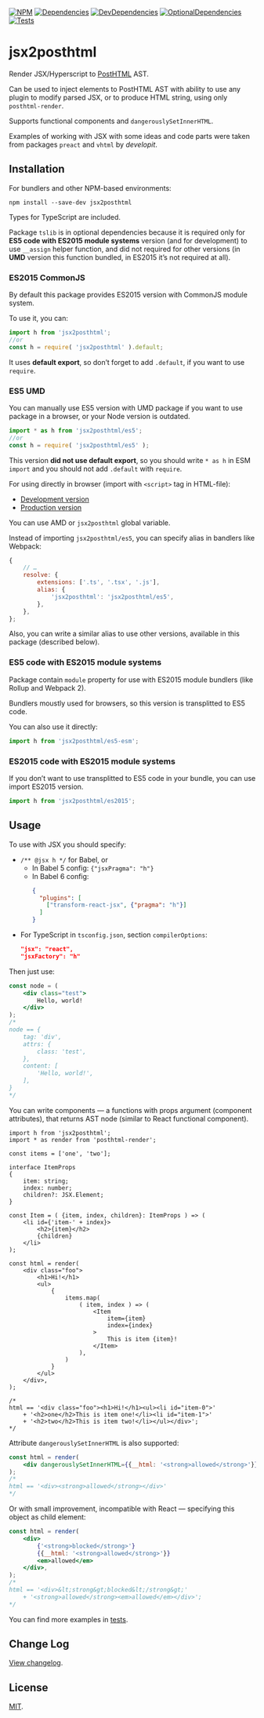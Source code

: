 [![NPM][npm]][npm-url]
[![Dependencies][deps]][deps-url]
[![DevDependencies][deps-dev]][deps-dev-url]
[![OptionalDependencies][deps-optional]][deps-optional-url]
[![Tests][build]][build-url]

# jsx2posthtml

Render JSX/Hyperscript to [PostHTML](https://github.com/posthtml/posthtml/) AST.

Can be used to inject elements to PostHTML AST with ability to use any plugin
to modify parsed JSX, or to produce HTML string, using only `posthtml-render`.

Supports functional components and `dangerouslySetInnerHTML`.

Examples of working with JSX with some ideas and code parts were taken from
packages `preact` and `vhtml` by *developit*.

## Installation

For bundlers and other NPM-based environments:

```
npm install --save-dev jsx2posthtml
```

Types for TypeScript are included.

Package `tslib` is in optional dependencies because it is required only for
**ES5 code with ES2015 module systems** version (and for development) to use
`__assign` helper function, and did not required for other versions (in **UMD**
version this function bundled, in ES2015 it’s not required at all).

### ES2015 CommonJS

By default this package provides ES2015 version with CommonJS module system.

To use it, you can:

```js
import h from 'jsx2posthtml';
//or
const h = require( 'jsx2posthtml' ).default;
```

It uses **default export**, so don’t forget to add `.default`, if you want to
use `require`.

### ES5 UMD

You can manually use ES5 version with UMD package if you want to use package in
a browser, or your Node version is outdated.

```js
import * as h from 'jsx2posthtml/es5';
//or
const h = require( 'jsx2posthtml/es5' );
```

This version **did not use default export**, so you should write `* as h` in
ESM `import` and you should not add `.default` with `require`.

For using directly in browser (import with `<script>` tag in HTML-file):

* [Development version](https://unpkg.com/jsx2posthtml/es5/index.js)
* [Production version](https://unpkg.com/jsx2posthtml/es5/jsx2posthtml.min.js)

You can use AMD or `jsx2posthtml` global variable.

Instead of importing `jsx2posthtml/es5`, you can specify alias in bandlers like
Webpack:

```js
{
	// …
	resolve: {
		extensions: ['.ts', '.tsx', '.js'],
		alias: {
			'jsx2posthtml': 'jsx2posthtml/es5',
		},
	},
};
```

Also, you can write a similar alias to use other versions, available in this
package (described below).

### ES5 code with ES2015 module systems

Package contain `module` property for use with ES2015 module bundlers
(like Rollup and Webpack 2).

Bundlers moustly used for browsers, so this version is transplitted to ES5 code.

You can also use it directly:

```js
import h from 'jsx2posthtml/es5-esm';
```

### ES2015 code with ES2015 module systems

If you don’t want to use transplitted to ES5 code in your bundle, you can use
import ES2015 version.

```js
import h from 'jsx2posthtml/es2015';
```

## Usage

To use with JSX you should specify:

* `/** @jsx h */` for Babel, or
  * In Babel 5 config: `{"jsxPragma": "h"}`
  * In Babel 6 config:
    ```json
    {
      "plugins": [
        ["transform-react-jsx", {"pragma": "h"}]
      ]
    }
    ```
* For TypeScript in `tsconfig.json`, section `compilerOptions`:
  ```json
  "jsx": "react",
  "jsxFactory": "h"
  ```

Then just use:

```jsx
const node = (
	<div class="test">
		Hello, world!
	</div>
);
/*
node == {
	tag: 'div',
	attrs: {
		class: 'test',
	},
	content: [
		'Hello, world!',
	],
}
*/
```

You can write components — a functions with props argument (component
attributes), that returns AST node (similar to React functional component).

```tsx
import h from 'jsx2posthtml';
import * as render from 'posthtml-render';

const items = ['one', 'two'];

interface ItemProps
{
	item: string;
	index: number;
	children?: JSX.Element;
}

const Item = ( {item, index, children}: ItemProps ) => (
	<li id={'item-' + index}>
		<h2>{item}</h2>
		{children}
	</li>
);

const html = render(
	<div class="foo">
		<h1>Hi!</h1>
		<ul>
			{
				items.map(
					( item, index ) => (
						<Item
							item={item}
							index={index}
						>
							This is item {item}!
						</Item>
					),
				)
			}
		</ul>
	</div>,
);

/*
html == '<div class="foo"><h1>Hi!</h1><ul><li id="item-0">'
	+ '<h2>one</h2>This is item one!</li><li id="item-1">'
	+ '<h2>two</h2>This is item two!</li></ul></div>';
*/
```

Attribute `dangerouslySetInnerHTML` is also supported:

```jsx
const html = render(
	<div dangerouslySetInnerHTML={{__html: '<strong>allowed</strong>'}} />,
);
/*
html == '<div><strong>allowed</strong></div>'
*/
```

Or with small improvement, incompatible with React — specifying this object as
child element:

```jsx
const html = render(
	<div>
		{'<strong>blocked</strong>'}
		{{__html: '<strong>allowed</strong>'}}
		<em>allowed</em>
	</div>,
);
/*
html == '<div>&lt;strong&gt;blocked&lt;/strong&gt;'
	+ '<strong>allowed</strong><em>allowed</em></div>';
*/
```

You can find more examples in [tests](test/index.tsx).

## Change Log

[View changelog](CHANGELOG.md).

## License

[MIT](LICENSE).

[npm]: https://img.shields.io/npm/v/jsx2posthtml.svg
[npm-url]: https://npmjs.com/package/jsx2posthtml

[deps]: https://img.shields.io/david/Avol-V/jsx2posthtml.svg
[deps-url]: https://david-dm.org/Avol-V/jsx2posthtml

[deps-dev]: https://img.shields.io/david/dev/Avol-V/jsx2posthtml.svg
[deps-dev-url]: https://david-dm.org/Avol-V/jsx2posthtml?type=dev

[deps-optional]: https://img.shields.io/david/optional/Avol-V/jsx2posthtml.svg
[deps-optional-url]: https://david-dm.org/Avol-V/jsx2posthtml?type=optional

[build]: https://img.shields.io/travis/Avol-V/jsx2posthtml.svg
[build-url]: https://travis-ci.org/Avol-V/jsx2posthtml
